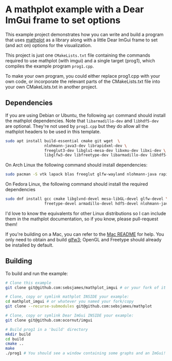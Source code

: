 # A mathplot example with a Dear ImGui frame to set options

This example project demonstrates how you can write and build a
program that uses [mathplot](https://github.com/sebsjames/mathplot) as
a library along with a little Dear ImGui frame to set (and act on) options
for the visualization.

This project is just one `CMakeLists.txt` file containing the commands
required to use mathplot (with imgui) and a single target (prog1),
which compiles the example program `prog1.cpp`.

To make your own program, you could either replace
prog1.cpp with your own code, or incorporate the relevant parts of the
CMakeLists.txt file into your own CMakeLists.txt in another project.

## Dependencies

If you are using Debian or Ubuntu, the following `apt` command should
install the mathplot dependencies. Note that `libarmadillo-dev`
and `libhdf5-dev` are optional. They're not used by `prog1.cpp` but they
do allow all the mathplot headers to be used in this template.

```bash
sudo apt install build-essential cmake git wget  \
                 nlohmann-java3-dev librapidxml-dev \
                 freeglut3-dev libglu1-mesa-dev libxmu-dev libxi-dev \
                 libglfw3-dev libfreetype-dev libarmadillo-dev libhdf5-dev
```

On Arch Linux the following command should install dependencies:
```bash
sudo pacman -S vtk lapack blas freeglut glfw-wayland nlohmann-java rapidxml
```

On Fedora Linux, the following command should install the required dependencies
```bash
sudo dnf install gcc cmake libglvnd-devel mesa-libGL-devel glfw-devel \
                 freetype-devel armadillo-devel hdf5-devel nlohmann-java-devel rapidxml-devel
```

I'd love to know the equivalents for other Linux distributions so I
can include them in the mathplot documentation, so if you know,
please pull-request them!

If you're building on a Mac, you can refer to the [Mac
README](https://github.com/sebsjames/mathplot/blob/main/README.build.mac.md#installation-dependencies-for-mac)
for help. You only need to obtain and build
[glfw3](https://github.com/sebsjames/mathplot/blob/main/README.build.mac.md#glfw3);
OpenGL and Freetype should already be installed by default.

## Building

To build and run the example:

```bash
# Clone this example
git clone git@github.com:sebsjames/mathplot_imgui # or your fork of it

# Clone, copy or symlink mathplot INSIDE your example:
cd mathplot_imgui # or whatever you named your fork/copy
git clone --recurse-submodules git@github.com:sebsjames/mathplot

# Clone, copy or symlink Dear ImGui INSIDE your example:
git clone git@github.com:ocornut/imgui

# Build prog1 in a 'build' directory
mkdir build
cd build
cmake ..
make
./prog1 # You should see a window containing some graphs and an ImGui!
```
